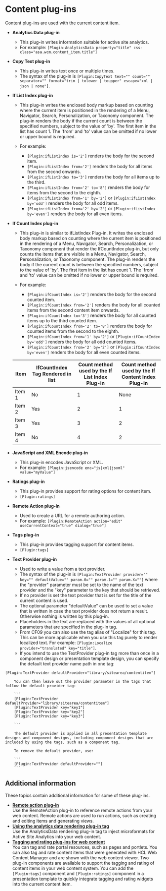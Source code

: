 # Content plug-ins


Content plug-ins are used with the current content item.

-   **Analytics Data plug-in**

    -   This plug-in writes information suitable for active site analytics.
    -   For example: `[Plugin:AnalyticsData property="title" css-class="asa.wcm.content_item.title"]`

-   **Copy Text plug-in**

    -   This plug-in writes text once or multiple times.
    -   The syntax of the plug-in is `[Plugin:CopyText text="" count="" separator="" format="trim | tolower | toupper" escape="xml | json | none"]`.

-   **If List Index plug-in**

    -   This plug-in writes the enclosed body markup based on counting where the current item is positioned in the rendering of a Menu, Navigator, Search, Personalization, or Taxonomy component. The plug-in renders the body if the current count is between the specified numbers, subject to the value of 'by'. The first item in the list has count 1. The 'from' and 'to' value can be omitted if no lower or upper bound is required.

    -   For example:
        -   `[Plugin:ifListIndex is='2']` renders the body for the second item.
        -   `[Plugin:ifListIndex from='2']` renders the body for all items from the second onwards.
        -   `[Plugin:ifListIndex to='3']` renders the body for all items up to the third.
        -   `[Plugin:ifListIndex from='2' to='8']` renders the body for items from the second to the eighth.
        -   `[Plugin:ifListIndex from='1' by='2']` or `[Plugin:ifListIndex by='odd']` renders the body for all odd items.
        -   `[Plugin:ifListIndex from='2' by='2']` or `[Plugin:ifListIndex by='even']` renders the body for all even items.

-   **If Count Index plug-in**

    -   This plug-in is similar to ifListIndex Plug-in. It writes the enclosed body markup based on counting where the current item is positioned in the rendering of a Menu, Navigator, Search, Personalization, or Taxonomy component that render the IfCountIndex plug-in, but only counts the items that are visible in a Menu, Navigator, Search, Personalization, or Taxonomy component. The plug-in renders the body if the current count is between the specified numbers, subject to the value of 'by'. The first item in the list has count 1. The 'from' and 'to' value can be omitted if no lower or upper bound is required.

    -   For example:
        -   `[Plugin:ifCountIndex is='2']` renders the body for the second counted item.
        -   `[Plugin:ifCountIndex from='2']` renders the body for all counted items from the second content item onwards.
        -   `[Plugin:ifCountIndex to='3']` renders the body for all counted items up to the third counted item.
        -   `[Plugin:ifCountIndex from='2' to='8']` renders the body for counted items from the second to the eighth.
        -   `[Plugin:ifCountIndex from='1' by='2']` or `[Plugin:ifCountIndex by='odd']` renders the body for all odd counted items.
        -   `[Plugin:ifCountIndex from='2' by='2']` or `[Plugin:ifCountIndex by='even']` renders the body for all even counted items.

    |Item|IfCountIndex Tag Rendered in list|Count method used by the **If List Index Plug-in**|Count method used by the **If Content Index Plug-in**|
    |----|---------------------------------|--------------------------------------------------|------|
    |Item 1|No|1|None|
    |Item 2|Yes|2|1|
    |Item 3|Yes|3|2|
    |Item 4|No|4|2|

-   **JavaScript and XML Encode plug-in**

    -   This plug-in encodes JavaScript or XML.
    -   For example: `[Plugin:jsencode enc="js|xml|jsxml" value="myValue"]`
-   **Ratings plug-in**

    -   This plug-in provides support for rating options for content item.
    -   `[Plugin:ratings]`
-   **Remote Action plug-in**

    -   Used to create a URL for a remote authoring action.
    -   For example: `[Plugin:RemoteAction action="edit" useCurrentContext="true" dialog="true"]`
-   **Tags plug-in**

    -   This plug-in provides tagging support for content items.
    -   `[Plugin:tags]`
-   **Text Provider plug-in**

    -   Used to write a value from a text provider.
    -   The syntax of the plug-in is `[Plugin:TextProvider provider="" key="" defaultValue="" param.0="" param.1="" param.X=""]` where the "provider" parameter must be set to the name of the text provider and the "key" parameter to the key that should be retrieved.
    -   If no provider is set the text provider that is set for the title of the current content is used.
    -   The optional parameter "defaultValue" can be used to set a value that is written in case the text provider does not return a result. Otherwise nothing is written by this plug-in.
    -   Placeholders in the text are replaced with the values of all optional parameters that are specified in the plug-in tag.
    -   From CF09 you can also use the tag alias of "Localize" for this tag. This can be more applicable when you use this tag purely to render localized text. For example: `[Plugin:Localize provider="translated" key="title"]`.
    -   If you intend to use the TextProvider plug-in tag more than once in a component design or presentation template design, you can specify the default text provider name path in one tag:

```
[Plugin:TextProvider defaultProvider="library/sitearea/contentitem"]
```

        You can then leave out the provider parameter in the tags that follow the default provider tag:

        ```
        [Plugin:TextProvider defaultProvider="library/sitearea/contentitem"]
        [Plugin:TextProvider key="key1"]
        [Plugin:TextProvider key="key2"]
        [Plugin:TextProvider key="key3"]
        
        ```

        The default provider is applied in all presentation template designs and component designs, including component designs that are included by using the tags, such as a component tag.

        To remove the default provider, use:

        ```
        [Plugin:TextProvider defaultProvider=""]
        ```


## Additional information

These topics contain additional information for some of these plug-ins.

-   **[Remote action plug-in](wcm_dev_renderplugins_remote.md)**  
Use the RemoteAction plug-in to reference remote actions from your web content. Remote actions are used to run actions, such as creating and editing items and generating views.
-   **[Using the analytics data rendering plug-in tag](sa_asa4wcm_plugin.md)**  
Use the AnalyticsData rendering plug-in tag to inject microformats for Active Site Analytics into your web content.
-   **[Tagging and rating plug-ins for web content](../content_plugins/tagging_rating_plugins/index.md)**  
You can tag and rate portal resources, such as pages and portlets. You can also tag and rate content items that were generated with HCL Web Content Manager and are shown with the web content viewer. Two plug-in components are available to support the tagging and rating of content items in your web content system. You can add the `[Plugin:tags]` component and `[Plugin:ratings]` component in a presentation template to quickly integrate tagging and rating widgets into the current content item.

